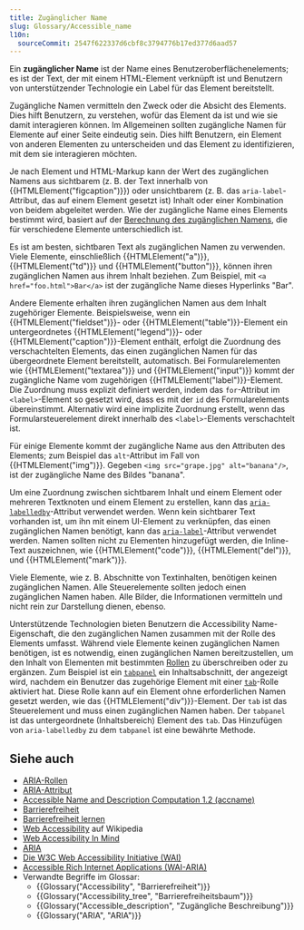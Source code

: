 ```yaml
---
title: Zugänglicher Name
slug: Glossary/Accessible_name
l10n:
  sourceCommit: 2547f622337d6cbf8c3794776b17ed377d6aad57
---
```


Ein **zugänglicher Name** ist der Name eines Benutzeroberflächenelements; es ist der Text, der mit einem HTML-Element verknüpft ist und Benutzern von unterstützender Technologie ein Label für das Element bereitstellt.

Zugängliche Namen vermitteln den Zweck oder die Absicht des Elements. Dies hilft Benutzern, zu verstehen, wofür das Element da ist und wie sie damit interagieren können. Im Allgemeinen sollten zugängliche Namen für Elemente auf einer Seite eindeutig sein. Dies hilft Benutzern, ein Element von anderen Elementen zu unterscheiden und das Element zu identifizieren, mit dem sie interagieren möchten.

Je nach Element und HTML-Markup kann der Wert des zugänglichen Namens aus sichtbarem (z. B. der Text innerhalb von {{HTMLElement("figcaption")}}) oder unsichtbarem (z. B. das `aria-label`-Attribut, das auf einem Element gesetzt ist) Inhalt oder einer Kombination von beidem abgeleitet werden. Wie der zugängliche Name eines Elements bestimmt wird, basiert auf der [Berechnung des zugänglichen Namens](https://www.w3.org/WAI/ARIA/apg/practices/names-and-descriptions/#name_calculation), die für verschiedene Elemente unterschiedlich ist.

Es ist am besten, sichtbaren Text als zugänglichen Namen zu verwenden. Viele Elemente, einschließlich {{HTMLElement("a")}}, {{HTMLElement("td")}} und {{HTMLElement("button")}}, können ihren zugänglichen Namen aus ihrem Inhalt beziehen. Zum Beispiel, mit `<a href="foo.html">Bar</a>` ist der zugängliche Name dieses Hyperlinks "Bar".

Andere Elemente erhalten ihren zugänglichen Namen aus dem Inhalt zugehöriger Elemente. Beispielsweise, wenn ein {{HTMLElement("fieldset")}}- oder {{HTMLElement("table")}}-Element ein untergeordnetes {{HTMLElement("legend")}}- oder {{HTMLElement("caption")}}-Element enthält, erfolgt die Zuordnung des verschachtelten Elements, das einen zugänglichen Namen für das übergeordnete Element bereitstellt, automatisch. Bei Formularelementen wie {{HTMLElement("textarea")}} und {{HTMLElement("input")}} kommt der zugängliche Name vom zugehörigen {{HTMLElement("label")}}-Element. Die Zuordnung muss explizit definiert werden, indem das `for`-Attribut im `<label>`-Element so gesetzt wird, dass es mit der `id` des Formularelements übereinstimmt. Alternativ wird eine implizite Zuordnung erstellt, wenn das Formularsteuerelement direkt innerhalb des `<label>`-Elements verschachtelt ist.

Für einige Elemente kommt der zugängliche Name aus den Attributen des Elements; zum Beispiel das `alt`-Attribut im Fall von {{HTMLElement("img")}}. Gegeben `<img src="grape.jpg" alt="banana"/>`, ist der zugängliche Name des Bildes "banana".

Um eine Zuordnung zwischen sichtbarem Inhalt und einem Element oder mehreren Textknoten und einem Element zu erstellen, kann das [`aria-labelledby`](/de/docs/Web/Accessibility/ARIA/Reference/Attributes/aria-labelledby)-Attribut verwendet werden. Wenn kein sichtbarer Text vorhanden ist, um ihn mit einem UI-Element zu verknüpfen, das einen zugänglichen Namen benötigt, kann das [`aria-label`](/de/docs/Web/Accessibility/ARIA/Reference/Attributes/aria-label)-Attribut verwendet werden. Namen sollten nicht zu Elementen hinzugefügt werden, die Inline-Text auszeichnen, wie {{HTMLElement("code")}}, {{HTMLElement("del")}}, und {{HTMLElement("mark")}}.

Viele Elemente, wie z. B. Abschnitte von Textinhalten, benötigen keinen zugänglichen Namen. Alle Steuerelemente sollten jedoch einen zugänglichen Namen haben. Alle Bilder, die Informationen vermitteln und nicht rein zur Darstellung dienen, ebenso.

Unterstützende Technologien bieten Benutzern die Accessibility Name-Eigenschaft, die den zugänglichen Namen zusammen mit der Rolle des Elements umfasst. Während viele Elemente keinen zugänglichen Namen benötigen, ist es notwendig, einen zugänglichen Namen bereitzustellen, um den Inhalt von Elementen mit bestimmten [Rollen](/de/docs/Web/Accessibility/ARIA/Reference/Roles) zu überschreiben oder zu ergänzen. Zum Beispiel ist ein [`tabpanel`](/de/docs/Web/Accessibility/ARIA/Reference/Roles/tabpanel_role) ein Inhaltsabschnitt, der angezeigt wird, nachdem ein Benutzer das zugehörige Element mit einer [`tab`](/de/docs/Web/Accessibility/ARIA/Reference/Roles/tab_role)-Rolle aktiviert hat. Diese Rolle kann auf ein Element ohne erforderlichen Namen gesetzt werden, wie das {{HTMLElement("div")}}-Element. Der `tab` ist das Steuerelement und muss einen zugänglichen Namen haben. Der `tabpanel` ist das untergeordnete (Inhaltsbereich) Element des `tab`. Das Hinzufügen von `aria-labelledby` zu dem `tabpanel` ist eine bewährte Methode.

## Siehe auch

- [ARIA-Rollen](/de/docs/Web/Accessibility/ARIA/Reference/Roles)
- [ARIA-Attribut](/de/docs/Web/Accessibility/ARIA/Reference/Attributes)
- [Accessible Name and Description Computation 1.2 (accname)](https://w3c.github.io/accname/#mapping_additional_nd_description)
- [Barrierefreiheit](/de/docs/Web/Accessibility)
- [Barrierefreiheit lernen](/de/docs/Learn_web_development/Core/Accessibility)
- [Web Accessibility](https://en.wikipedia.org/wiki/Web_accessibility) auf Wikipedia
- [Web Accessibility In Mind](https://webaim.org/)
- [ARIA](/de/docs/Web/Accessibility/ARIA)
- [Die W3C Web Accessibility Initiative (WAI)](https://www.w3.org/WAI/)
- [Accessible Rich Internet Applications (WAI-ARIA)](https://w3c.github.io/aria/)
- Verwandte Begriffe im Glossar:
  - {{Glossary("Accessibility", "Barrierefreiheit")}}
  - {{Glossary("Accessibility_tree", "Barrierefreiheitsbaum")}}
  - {{Glossary("Accessible_description", "Zugängliche Beschreibung")}}
  - {{Glossary("ARIA", "ARIA")}}
